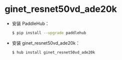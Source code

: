 # ginet_resnet50vd_ade20k
* 安装 PaddleHub：

    ```bash
    $ pip install --upgrade paddlehub
    ```

* 安装 ginet_resnet50vd_ade20k：

    ```bash
    $ hub install ginet_resnet50vd_ade20k
    ```
